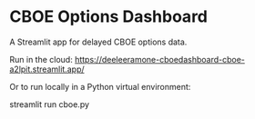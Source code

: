 # CBOE Options Dashboard
A Streamlit app for delayed CBOE options data.

Run in the cloud: https://deeleeramone-cboedashboard-cboe-a2lpit.streamlit.app/

Or to run locally in a Python virtual environment:

streamlit run cboe.py
